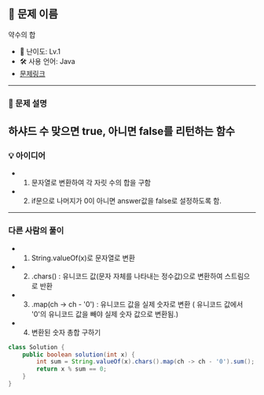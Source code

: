 ## 📘 문제 이름
약수의 합

- 🧩 난이도: Lv.1
- 🛠 사용 언어: Java
- [문제링크](https://school.programmers.co.kr/learn/courses/30/lessons/12947)

---

### 🧠 문제 설명
하샤드 수 맞으면 true, 아니면 false를 리턴하는 함수 
---



### 💡 아이디어
- 1. 문자열로 변환하여 각 자릿 수의 합을 구함
- 2. if문으로 나머지가 0이 아니면 answer값을 false로 설정하도록 함.


---

### 다른 사람의 풀이

- 1. String.valueOf(x)로 문자열로 변환
- 2. .chars() : 유니코드 값(문자 자체를 나타내는 정수값)으로 변환하여 스트림으로 반환
- 3. .map(ch -> ch - '0') : 유니코드 값을 실제 숫자로 변환 ( 유니코드 값에서 '0'의 유니코드 값을 빼야 실제 숫자 값으로 변환됨.)
- 4. 변환된 숫자 총합 구하기

```java
class Solution {
    public boolean solution(int x) {
        int sum = String.valueOf(x).chars().map(ch -> ch - '0').sum();
        return x % sum == 0;
    }
}


```
